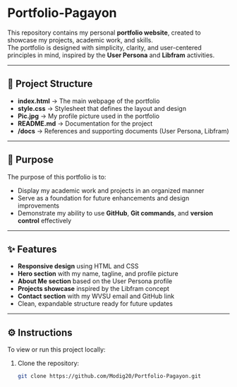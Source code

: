 # Portfolio-Pagayon

This repository contains my personal **portfolio website**, created to showcase my projects, academic work, and skills.  
The portfolio is designed with simplicity, clarity, and user-centered principles in mind, inspired by the **User Persona** and **Libfram** activities.

---

## 📂 Project Structure
- **index.html** → The main webpage of the portfolio  
- **style.css** → Stylesheet that defines the layout and design  
- **Pic.jpg** → My profile picture used in the portfolio  
- **README.md** → Documentation for the project  
- **/docs** → References and supporting documents (User Persona, Libfram)  

---

## 🎯 Purpose
The purpose of this portfolio is to:
- Display my academic work and projects in an organized manner  
- Serve as a foundation for future enhancements and design improvements  
- Demonstrate my ability to use **GitHub**, **Git commands**, and **version control** effectively  

---

## ✨ Features
- **Responsive design** using HTML and CSS  
- **Hero section** with my name, tagline, and profile picture  
- **About Me section** based on the User Persona profile  
- **Projects showcase** inspired by the Libfram concept  
- **Contact section** with my WVSU email and GitHub link  
- Clean, expandable structure ready for future updates  

---

## ⚙️ Instructions
To view or run this project locally:

1. Clone the repository:
   ```bash
   git clone https://github.com/Modig20/Portfolio-Pagayon.git
